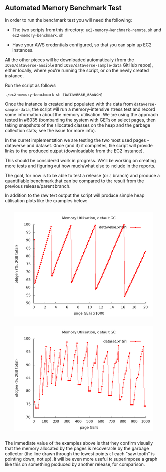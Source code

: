## Automated Memory Benchmark Test

In order to run the benchmark test you will need the following: 

* The two scripts from this directory: `ec2-memory-benchmark-remote.sh` and `ec2-memory-benchmark.sh`

* Have your AWS credentials configured, so that you can spin up EC2 instances. 

All the other pieces will be downloaded automatically (from the
`IQSS/dataverse-ansible` and `IQSS/dataverse-sample-data` GitHub repos),
either locally, where you're running the script, or on the newly
created instance.

Run the script as follows: 

```
./ec2-memory-benchmark.sh [DATAVERSE_BRANCH]
```

Once the instance is created and populated with the data from
`dataverse-sample-data`, the script will run a memory-intensive stress
test and record some information about the memory utilisation. We are
using the approach tested in #6035 (bombarding the system with GETs on
select pages, then taking snapshots of the allocated classes on the
heap and the garbage collection stats; see the issue for more info).

In the curret implementation we are testing the two most used pages -
dataverse and dataset. Once (and if) it completes, the script will
provide links to the produced output (downloadable from the EC2
instance).

This should be considered work in progress. We'll be working on
creating more tests and figuring out how much/what else to include in
the reports.

The goal, for now is to be able to test a release (or a branch) and
produce a quantifiable benchmark that can be compared to the result
from the previous release/parent branch.

In addition to the raw text output the script will produce simple heap
utilisation plots like the examples below:

<div style="text-align:center; margin:2em">
  <img src="benchmark-dataverse.png">
</div>

<div style="text-align:center; margin:2em">
  <img src="benchmark-dataset.png">
</div>

The immediate value of the examples above is that they confirm
visually that the memory allocated by the pages is recoverable by the
garbage collector (the line drawn through the lowest points of each
"saw tooth" is pointing down, not up). It will be even more useful to
superimpose a graph like this on something produced by another
release, for comparison.

